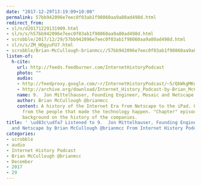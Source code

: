 ```yaml
---
date: "2017-12-29T13:19:09+10:00"
permalink: 57bb942096e7eec0f03ab1f98060aa9a80ad498d.html
redirect_from:
- sl/n/d20171229131909.html
- sl/n/s/h57bb942096e7eec0f03ab1f98060aa9a80ad498d.html
- scrobble/2017/12/29/57bb942096e7eec0f03ab1f98060aa9a80ad498d.html
- sl/n/s/ZM_HQgyuFU7.html
- scrobble/Brian-McCullough-brianmcc//57bb942096e7eec0f03ab1f98060aa9a80ad498d.html
listen-of:
  h-cite:
    url: http://feeds.feedburner.com/InternetHistoryPodcast
    photo: ""
    audio:
    - http://feedproxy.google.com/~r/InternetHistoryPodcast/~5/QkWkgMKdGiA/Chapter_1_Interview_4_-_Jon_Mittelhauser.mp3
    - http://archive.org/download/Internet_History_Podcast-by-Brian_McCullough/9_Jon_Mittelhauser_Founding_Engineer_Mosaic_and_Netscape.mp3
    name: 9.  Jon Mittelhauser, Founding Engineer, Mosaic and Netscape
    author: Brian McCullough @brianmcc
    content: A history of the Internet Era from Netscape to the iPad. Oral histories
      from the people that made the technology happen. "Chapter" episodes providing
      background on the history of the companies.
title: ' \ud83c\udfa7 Listened to 9.  Jon Mittelhauser, Founding Engineer, Mosaic
  and Netscape by Brian McCullough @brianmcc From Internet History Podcast'
categories:
- scrobble
- audio
- Internet History Podcast
- Brian McCullough @brianmcc
- December
- 2017
- 29
---
```


